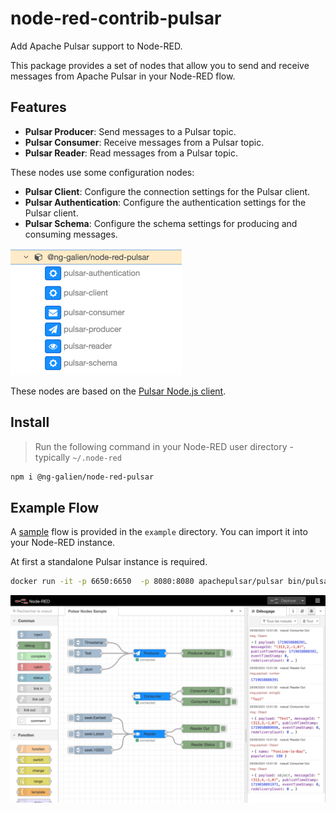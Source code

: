 # node-red-contrib-pulsar

Add Apache Pulsar support to Node-RED.  

This package provides a set of nodes that allow you to send and receive messages from Apache Pulsar in your Node-RED flow.

## Features

- **Pulsar Producer**: Send messages to a Pulsar topic.
- **Pulsar Consumer**: Receive messages from a Pulsar topic.
- **Pulsar Reader**: Read messages from a Pulsar topic.

These nodes use some configuration nodes:

- **Pulsar Client**: Configure the connection settings for the Pulsar client.
- **Pulsar Authentication**: Configure the authentication settings for the Pulsar client.
- **Pulsar Schema**: Configure the schema settings for producing and consuming messages.

![img.png](assets/all-nodes.png)

These nodes are based on the [Pulsar Node.js client](https://github.com/apache/pulsar-client-node).

## Install

> Run the following command in your Node-RED user directory - typically `~/.node-red`

```bash
npm i @ng-galien/node-red-pulsar
```

## Example Flow

A [sample](examples/pulsar-nodes.json) flow is provided in the `example` directory. You can import it into your Node-RED instance.

At first a standalone Pulsar instance is required.

```bash
docker run -it -p 6650:6650  -p 8080:8080 apachepulsar/pulsar bin/pulsar standalone
```

![img.png](assets/sample.png)


